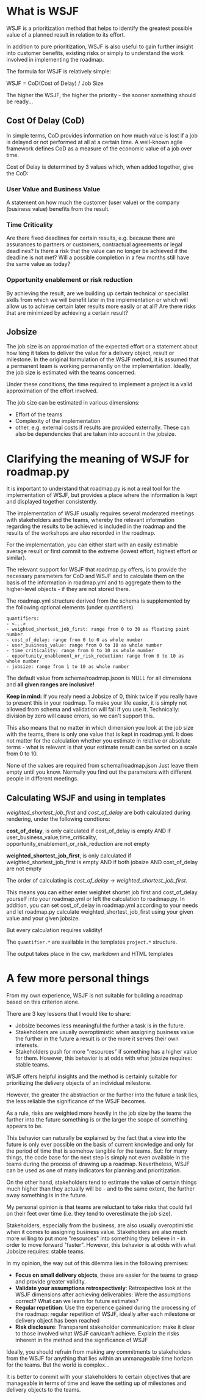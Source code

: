 # What is WSJF

WSJF is a prioritization method that helps to identify the greatest possible value of a planned result in relation to its effort.

In addition to pure prioritization, WSJF is also useful to gain further insight into customer benefits, existing risks or simply to understand the work involved in implementing the roadmap.

The formula for WSJF is relatively simple:

WSJF = CoD(Cost of Delay) / Job Size

The higher the WSJF, the higher the priority - the sooner something should be ready...

## Cost Of Delay (CoD)

In simple terms, CoD provides information on how much value is lost if a job is delayed or not performed at all at a certain time. 
A well-known agile framework defines CoD as a measure of the economic value of a job over time.

Cost of Delay is determined by 3 values which, when added together, give the CoD:

### User Value and Business Value

A statement on how much the customer (user value) or the company (business value) benefits from the result.

### Time Criticality

Are there fixed deadlines for certain results, e.g. because there are assurances to partners or customers, contractual agreements or legal deadlines? Is there a risk that the value can no longer be achieved if the deadline is not met?
Will a possible completion in a few months still have the same value as today?

### Opportunity enablement or risk reduction

By achieving the result, are we building up certain technical or specialist skills from which we will benefit later in the implementation or which will allow us to achieve certain later results more easily or at all?
Are there risks that are minimized by achieving a certain result?

## Jobsize

The job size is an approximation of the expected effort or a statement about how long it takes to deliver the value for a delivery object, result or milestone.
In the original formulation of the WSJF method, it is assumed that a permanent team is working permanently on the implementation. Ideally, the job size is estimated with the teams concerned.

Under these conditions, the time required to implement a project is a valid approximation of the effort involved.

The job size can be estimated in various dimensions:
- Effort of the teams
- Complexity of the implementation
- other, e.g. external costs if results are provided externally. These can also be dependencies that are taken into account in the jobsize.

# Clarifying the meaning of WSJF for roadmap.py

It is important to understand that roadmap.py is not a real tool for the implementation of WSJF, but provides a place where the information is kept and displayed together consistently.

The implementation of WSJF usually requires several moderated meetings with stakeholders and the teams, whereby the relevant information regarding the results to be achieved is included in the roadmap and the results of the workshops are also recorded in the roadmap.

For the implementation, you can either start with an easily estimable average result or first commit to the extreme (lowest effort, highest effort or similar).

The relevant support for WSJF that roadmap.py offers, is to provide the necessary parameters for CoD and WSJF and to calculate them on the basis of the information in roadmap.yml and to aggregate them to the higher-level objects - if they are not stored there.

The roadmap.yml structure derived from the schema is supplemented by the following optional elements (under quantifiers)

```
quantifiers:
- <...>
- weighted_shortest_job_first: range from 0 to 30 as floating point number
- cost_of_delay: range from 0 to 0 as whole number
- user_business_value: range from 0 to 10 as whole number
- time_criticality: range from 0 to 10 as whole number
- opportunity_enablement_or_risk_reduction: range from 0 to 10 as whole number
- jobsize: range from 1 to 10 as whole number
```

The default value from schema/roadmap.jsoon is NULL for all dimensions and **all given ranges are inclusive!**

**Keep in mind:** 
If you realy need a Jobsize of 0, think twice if you really have to present this in your roadmap. To make your life easier, it is simply not allowed from schema and validation will fail if you use it.
Technically: division by zero will cause errors, so we can't support this.

This also means that no matter in which dimension you look at the job size with the teams, there is only one value that is kept in roadmap.yml. 
It does not matter for the calculation whether you estimate in relative or absolute terms - what is relevant is that your estimate result can be sorted on a scale from 0 to 10.

None of the values are required from schema/roadmap.json Just leave them empty until you know.
Normally you find out the parameters with different people in different meetings.

## Calculating WSJF and using in templates

*weighted_shortest_job_first* and *cost_of_delay* are both calculated during rendering, under the following condtions:

**cost_of_delay**, is only calculated if cost_of_delay is empty AND if user_business_value,time_criticality, opportunity_enablement_or_risk_reduction are not empty

**weighted_shortest_job_first**, is only calculated if weighted_shortest_job_first is empty AND if both jobsize AND cost_of_delay are not empty

The order of calculating is *cost_of_delay*  -> *weighted_shortest_job_first*.

This means you can either enter weightet shortet job first and cost_of_delay yourself into your roadmap.yml or left the calculation to roadmap.py.
In addition, you can set cost_of_delay in roadmap.yml according to your needs and let roadmap.py calculate weighted_shortest_job_first using your given value and your given jobsize.

But every calculation requires validity!

The ```quantifier.*``` are available in the templates ```project.*``` structure.

The output takes place in the csv, markdown and HTML templates

# A few more personal things

From my own experience, WSJF is not suitable for building a roadmap based on this criterion alone. 

There are 3 key lessons that I would like to share:
- Jobsize becomes less meaningful the further a task is in the future.
- Stakeholders are usually overoptimistic when assigning business value the further in the future a result is or the more it serves their own interests.
- Stakeholders push for more "resources" if something has a higher value for them. However, this behavior is at odds with what jobsize requires: stable teams.

WSJF offers helpful insights and the method is certainly suitable for prioritizing the delivery objects of an individual milestone. 

However, the greater the abstraction or the further into the future a task lies, the less reliable the significance of the WSJF becomes.

As a rule, risks are weighted more heavily in the job size by the teams the further into the future something is or the larger the scope of something appears to be. 

This behavior can naturally be explained by the fact that a view into the future is only ever possible on the basis of current knowledge and only for the period of time that is somehow tangible for the teams. 
But: for many things, the code base for the next step is simply not even available in the teams during the process of drawing up a roadmap. Nevertheless, WSJF can be used as one of many indicators for planning and prioritization.

On the other hand, stakeholders tend to estimate the value of certain things much higher than they actually will be - and to the same extent, the further away something is in the future.

My personal opinion is that teams are reluctant to take risks that could fall on their feet over time (i.e. they tend to overestimate the job size). 

Stakeholders, especially from the business, are also usually overoptimistic when it comes to assigning business value.
Stakeholders are also much more willing to put more "resources" into something they believe in - in order to move forward "faster". However, this behavior is at odds with what Jobsize requires: stable teams.

In my opinion, the way out of this dilemma lies in the following premises:
- **Focus on small delivery objects**, these are easier for the teams to grasp and provide greater validity.
- **Validate your assumptions retrospectively**: Retrospective look at the WSJF dimensions after achieving deliverables: Were the assumptions correct? What can we learn for future estimates? 
- **Regular repetition**: Use the experience gained during the processing of the roadmap: regular repetition of WSJF, ideally after each milestone or delivery object has been reached
- **Risk disclosure**: Transparent stakeholder communication: make it clear to those involved what WSJF can/can't achieve. Explain the risks inherent in the method and the significance of WSJF 

Ideally, you should refrain from making any commitments to stakeholders from the WSJF for anything that lies within an unmanageable time horizon for the teams. But the world is complex...

It is better to commit with your stakeholders to certain objectives that are manageable in terms of time and leave the setting up of milestones and delivery objects to the teams.